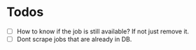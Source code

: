 # Todos

- [ ] How to know if the job is still available? If not just remove it.
- [ ] Dont scrape jobs that are already in DB.
